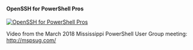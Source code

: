 ﻿#### OpenSSH for PowerShell Pros

[![OpenSSH for PowerShell Pros](https://i4.ytimg.com/vi/oMUIip_Gn_0/hqdefault.jpg "OpenSSH for PowerShell Pros")](https://www.youtube.com/watch?v=oMUIip_Gn_0)

Video from the March 2018 Mississippi PowerShell User Group meeting: http://mspsug.com/


